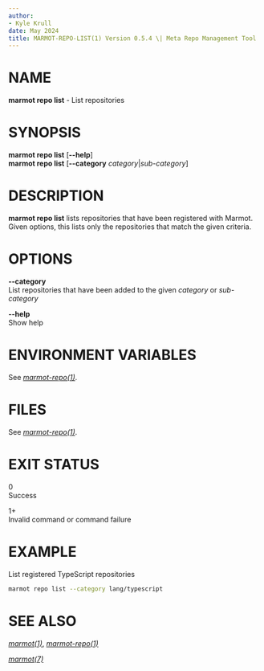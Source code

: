 ```yaml
---
author:
- Kyle Krull
date: May 2024
title: MARMOT-REPO-LIST(1) Version 0.5.4 \| Meta Repo Management Tool
---
```


# NAME

**marmot repo list** - List repositories

# SYNOPSIS

**marmot repo list** \[**\--help**\]\
**marmot repo list** \[**\--category** *category*\|*sub-category*\]

# DESCRIPTION

**marmot repo list** lists repositories that have been registered with
Marmot. Given options, this lists only the repositories that match the
given criteria.

# OPTIONS

**\--category**  
List repositories that have been added to the given *category* or
*sub-category*

**\--help**  
Show help

# ENVIRONMENT VARIABLES

See [*marmot-repo(1)*](./marmot-repo.1.md).

# FILES

See [*marmot-repo(1)*](./marmot-repo.1.md).

# EXIT STATUS

0  
Success

1+  
Invalid command or command failure

# EXAMPLE

List registered TypeScript repositories

``` sh
marmot repo list --category lang/typescript
```

# SEE ALSO

[*marmot(1)*](./marmot.1.md), [*marmot-repo(1)*](./marmot-repo.1.md)

[*marmot(7)*](./marmot.7.md)
